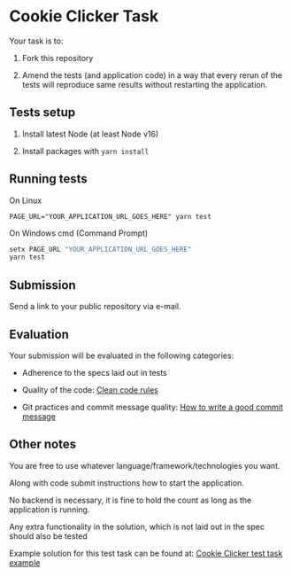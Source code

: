# Cookie Clicker Task

Your task is to:

1. Fork this repository

2. Amend the tests (and application code) in a way that every rerun of the tests
will reproduce same results without restarting the application.

## Tests setup

1. Install latest Node (at least Node v16)

2. Install packages with `yarn install`

## Running tests

On Linux

`PAGE_URL="YOUR_APPLICATION_URL_GOES_HERE" yarn test`

On Windows cmd (Command Prompt)

```cmd
setx PAGE_URL "YOUR_APPLICATION_URL_GOES_HERE"
yarn test
```

## Submission

Send a link to your public repository via e-mail.

## Evaluation

Your submission will be evaluated in the following categories:

- Adherence to the specs laid out in tests

- Quality of the code: [Clean code rules](https://gist.github.com/wojteklu/73c6914cc446146b8b533c0988cf8d29)

- Git practices and commit message quality: [How to write a good commit message](https://www.gitkraken.com/learn/git/best-practices/git-commit-message)

## Other notes

You are free to use whatever language/framework/technologies you want.

Along with code submit instructions how to start the application.

No backend is necessary, it is fine to hold the count as long as the application is
running.

Any extra functionality in the solution, which is not laid out in the spec should also
be tested

Example solution for this test task can be found at: [Cookie Clicker test task example](https://github.com/Foundation-CR14/Cookie-Clicker-test-task-example)
